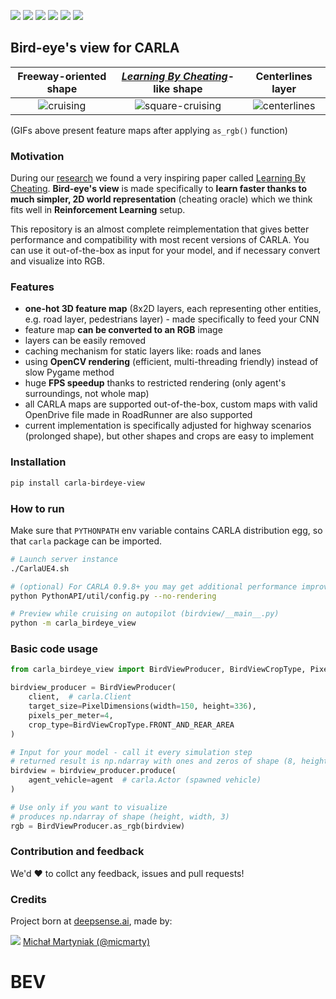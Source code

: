 ![](https://img.shields.io/badge/contributions%20welcome-forking&gt;copying-orange.svg?style=popout-square)
![](https://img.shields.io/badge/release-v1.1.1-brightgreen.svg?style=popout-square)
![](https://img.shields.io/badge/pypi-v1.1.1-brightgreen.svg?style=popout-square)
![](https://img.shields.io/badge/CARLA-0.9.6+-blue.svg?style=popout-square)
![](https://img.shields.io/badge/python-3.6%20|%203.7%20|3.8-blue.svg?style=popout-square)
![](https://img.shields.io/badge/license-MIT-blue.svg?style=popout-square)

## Bird-eye's view for CARLA


Freeway-oriented shape | *[Learning By Cheating](https://arxiv.org/abs/1912.12294)*-like shape | Centerlines layer
:-------------------------:|:-------------------------:|:---------------------------------------:
![cruising](https://user-images.githubusercontent.com/64484917/80508193-04edde00-8978-11ea-956d-721e50a6a3c9.gif) | ![square-cruising](https://user-images.githubusercontent.com/64484917/80508095-e4258880-8977-11ea-8601-0e88942711ff.gif) | ![centerlines](https://user-images.githubusercontent.com/64484917/83240703-0fc7a880-a19a-11ea-9df0-74e340da8c3d.gif)


(GIFs above present feature maps after applying `as_rgb()` function)

### Motivation

During our [research](https://arxiv.org/abs/1911.12905) we found a very inspiring paper called [Learning By Cheating]( https://arxiv.org/abs/1912.12294). **Bird-eye's view** is made specifically to **learn faster thanks to much simpler, 2D world representation** (cheating oracle) which we think fits well in **Reinforcement Learning** setup.

This repository is an almost complete reimplementation that gives better performance and compatibility with most recent versions of CARLA. You can use it out-of-the-box as input for your model, and if necessary convert and visualize into RGB.


### Features
- **one-hot 3D feature map** (8x2D layers, each representing other entities, e.g. road layer, pedestrians layer) - made specifically to feed your CNN
- feature map **can be converted to an RGB** image
- layers can be easily removed
- caching mechanism for static layers like: roads and lanes
- using **OpenCV rendering** (efficient, multi-threading friendly) instead of slow Pygame method
- huge **FPS speedup** thanks to restricted rendering (only agent's surroundings, not whole map)
- all CARLA maps are supported out-of-the-box, custom maps with valid OpenDrive file made in RoadRunner are also supported
- current implementation is specifically  adjusted for highway scenarios (prolonged shape), but other shapes and crops are easy to implement 

### Installation
```bash
pip install carla-birdeye-view
```

### How to run
Make sure that `PYTHONPATH` env variable contains CARLA distribution egg, so that `carla` package can be imported.
```bash
# Launch server instance
./CarlaUE4.sh

# (optional) For CARLA 0.9.8+ you may get additional performance improvement with this
python PythonAPI/util/config.py --no-rendering

# Preview while cruising on autopilot (birdview/__main__.py)
python -m carla_birdeye_view
```

### Basic code usage

```python
from carla_birdeye_view import BirdViewProducer, BirdViewCropType, PixelDimensions

birdview_producer = BirdViewProducer(
    client,  # carla.Client
    target_size=PixelDimensions(width=150, height=336),
    pixels_per_meter=4,
    crop_type=BirdViewCropType.FRONT_AND_REAR_AREA
)

# Input for your model - call it every simulation step
# returned result is np.ndarray with ones and zeros of shape (8, height, width)
birdview = birdview_producer.produce(
    agent_vehicle=agent  # carla.Actor (spawned vehicle)
)

# Use only if you want to visualize
# produces np.ndarray of shape (height, width, 3)
rgb = BirdViewProducer.as_rgb(birdview)
```

### Contribution and feedback
We'd :heart: to collct any feedback, issues and pull requests!

### Credits

Project born at [deepsense.ai](deepsense.ai), made by:

![](https://avatars2.githubusercontent.com/u/12485656?s=22&v=4) [Michał Martyniak (@micmarty)](https://micmarty.github.io)


# BEV
